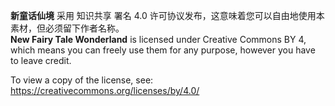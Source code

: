 **新童话仙境** 采用 知识共享 署名 4.0 许可协议发布，这意味着您可以自由地使用本素材，但必须留下作者名称。<br>
**New Fairy Tale Wonderland** is licensed under Creative Commons BY 4, which means you can freely use them for any purpose, however you have to leave credit.

To view a copy of the license, see: <br>
https://creativecommons.org/licenses/by/4.0/
